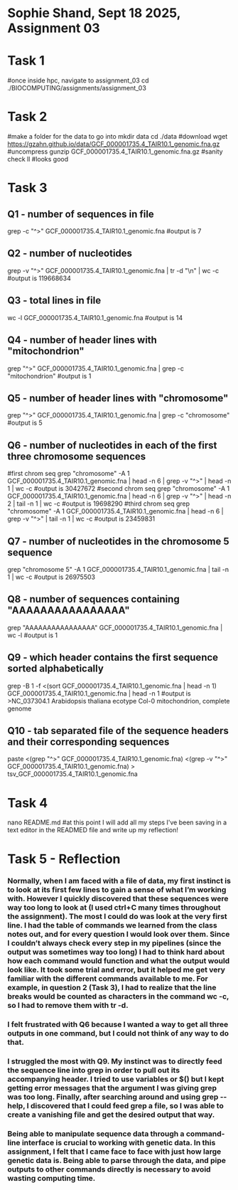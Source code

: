# Sophie Shand, Sept 18 2025, Assignment 03
# Task 1
#once inside hpc, navigate to assignment_03
cd ./BIOCOMPUTING/assignments/assignment_03
# Task 2
#make a folder for the data to go into
mkdir data
cd ./data
#download
wget https://gzahn.github.io/data/GCF_000001735.4_TAIR10.1_genomic.fna.gz
#uncompress
gunzip GCF_000001735.4_TAIR10.1_genomic.fna.gz
#sanity check
ll
#looks good
# Task 3
## Q1 - number of sequences in file
grep -c "^>" GCF_000001735.4_TAIR10.1_genomic.fna
#output is 7
## Q2 - number of nucleotides
grep -v "^>" GCF_000001735.4_TAIR10.1_genomic.fna | tr -d "\n" | wc -c
#output is 119668634
## Q3 - total lines in file
wc -l GCF_000001735.4_TAIR10.1_genomic.fna
#output is 14
## Q4 - number of header lines with "mitochondrion"
grep "^>" GCF_000001735.4_TAIR10.1_genomic.fna | grep -c "mitochondrion"
#output is 1
## Q5 - number of header lines with "chromosome"
grep "^>" GCF_000001735.4_TAIR10.1_genomic.fna | grep -c "chromosome"
#output is 5
## Q6 - number of nucleotides in each of the first three chromosome sequences
#first chrom seq
grep "chromosome" -A 1 GCF_000001735.4_TAIR10.1_genomic.fna | head -n 6 | grep -v "^>" | head -n 1 | wc -c
#output is 30427672
#second chrom seq
grep "chromosome" -A 1 GCF_000001735.4_TAIR10.1_genomic.fna | head -n 6 | grep -v "^>" | head -n 2 | tail -n 1 | wc -c
#output is 19698290
#third chrom seq
grep "chromosome" -A 1 GCF_000001735.4_TAIR10.1_genomic.fna | head -n 6 | grep -v "^>" | tail -n 1 | wc -c
#output is 23459831
## Q7 - number of nucleotides in the chromosome 5 sequence
grep "chromosome 5" -A 1 GCF_000001735.4_TAIR10.1_genomic.fna | tail -n 1 | wc -c
#output is 26975503
## Q8 - number of sequences containing "AAAAAAAAAAAAAAAA"
grep "AAAAAAAAAAAAAAAA" GCF_000001735.4_TAIR10.1_genomic.fna | wc -l
#output is 1
## Q9 - which header contains the first sequence sorted alphabetically
grep -B 1 -f <(sort GCF_000001735.4_TAIR10.1_genomic.fna | head -n 1) GCF_000001735.4_TAIR10.1_genomic.fna | head -n 1
#output is >NC_037304.1 Arabidopsis thaliana ecotype Col-0 mitochondrion, complete genome
## Q10 - tab separated file of the sequence headers and their corresponding sequences
paste <(grep "^>" GCF_000001735.4_TAIR10.1_genomic.fna) <(grep -v "^>" GCF_000001735.4_TAIR10.1_genomic.fna) > tsv_GCF_000001735.4_TAIR10.1_genomic.fna
# Task 4
nano README.md
#at this point I will add all my steps I've been saving in a text editor in the READMED file and write up my reflection!
# Task 5 - Reflection
### Normally, when I am faced with a file of data, my first instinct is to look at its first few lines to gain a sense of what I’m working with. However I quickly discovered that these sequences were way too long to look at (I used ctrl+C many times throughout the assignment). The most I could do was look at the very first line. I had the table of commands we learned from the class notes out, and for every question I would look over them. Since I couldn’t always check every step in my pipelines (since the output was sometimes way too long) I had to think hard about how each command would function and what the output would look like. It took some trial and error, but it helped me get very familiar with the different commands available to me. For example, in question 2 (Task 3), I had to realize that the line breaks would be counted as characters in the command wc -c, so I had to remove them with tr -d.
### I felt frustrated with Q6 because I wanted a way to get all three outputs in one command, but I could not think of any way to do that.
### I struggled the most with Q9. My instinct was to directly feed the sequence line into grep in order to pull out its accompanying header. I tried to use variables or $() but I kept getting error messages that the argument I was giving grep was too long. Finally, after searching around and using grep --help, I discovered that I could feed grep a file, so I was able to create a vanishing file and get the desired output that way.
### Being able to manipulate sequence data through a command-line interface is crucial to working with genetic data. In this assignment, I felt that I came face to face with just how large genetic data is. Being able to parse through the data, and pipe outputs to other commands directly is necessary to avoid wasting computing time.
